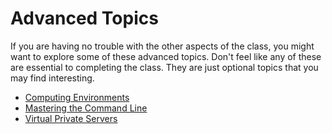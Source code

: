 # Advanced Topics
If you are having no trouble with the other aspects of the class, you might want to explore some of these advanced topics.  Don't feel like any of these are essential to completing the class.  They are just optional topics that you may find interesting.
- [Computing Environments](computingEnvironments.md)
- [Mastering the Command Line](commandLine.md)
- [Virtual Private Servers](virtual.md)
